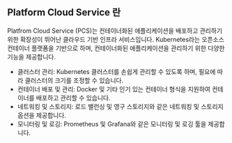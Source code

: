 ## Platform Cloud Service 란

Platfrom Cloud Service (PCS)는 컨테이너화된 애플리케이션을 배포하고 관리하기 위한 확장성이 뛰어난 클라우드 기반 인프라 서비스입니다. Kubernetes라는 오픈소스 컨테이너 플랫폼을 기반으로 하며, 컨테이너화된 애플리케이션을 관리하기 위한 다양한 기능을 제공합니다.

- 클러스터 관리: Kubernetes 클러스터를 손쉽게 관리할 수 있도록 하며, 필요에 따라 클러스터의 크기를 조정할 수 있습니다.
- 컨테이너 배포 및 관리: Docker 및 기타 인기 있는 컨테이너 형식을 지원하여 컨테이너를 배포하고 관리할 수 있습니다.
- 네트워킹 및 스토리지: 로드 밸런싱 및 영구 스토리지와 같은 네트워킹 및 스토리지 옵션을 제공합니다.
- 모니터링 및 로깅: Prometheus 및 Grafana와 같은 모니터링 및 로깅 툴을 제공합니다.